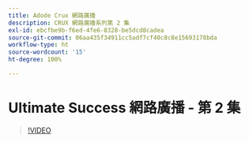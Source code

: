 ```yaml
---
title: Adode Crux 網路廣播
description: CRUX 網路廣播系列第 2 集
exl-id: ebcfbe9b-f6ed-4fe6-8328-be5dcd8cadea
source-git-commit: 06aa435f34911cc5adf7cf40c8c8e15693178bda
workflow-type: ht
source-wordcount: '15'
ht-degree: 100%

---
```


# Ultimate Success 網路廣播 - 第 2 集

>[!VIDEO](https://video.tv.adobe.com/v/3428674?quality=12learn=on)
